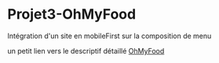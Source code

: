 # Projet3-OhMyFood
Intégration d'un site en mobileFirst  sur la composition de menu 

un petit lien vers le descriptif détaillé [OhMyFood](https://openclassrooms.com/fr/paths/516/projects/637/assignment )
